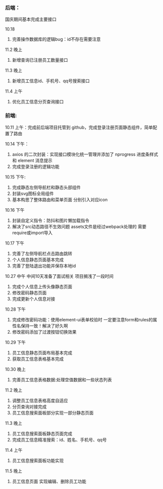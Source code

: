 ### 后端：

国庆期间基本完成主要接口

10.18 
1. 完善操作数据库的逻辑bug：id不存在需要注意

11.2 晚上
1. 新增查询已注册员工数量接口

11.3 晚上
1. 新增员工信息id、手机号、qq号搜索接口

11.4 上午
1. 优化员工信息分页查询接口

### 前端:

10.11 上午：完成前后端项目托管到 github，完成登录注册页面静态组件，简单配置了路由

10.14 下午： 
1. axios 的二次封装：实现接口模块化统一管理并添加了 nprogress 进度条样式和 element 消息提示
2. 完成登录注册的逻辑功能

10.15 下午:

1. 完成静态左侧导航栏和静态头部组件
2. 封装svg图标全局组件
3. 基本构思了整体路由和菜单页面 分别引入对应icon

10.16 下午
1. 封装自定义指令：防抖和图片懒加载指令
2. 解决了src动态路径不生效问题 assets文件是经过webpack处理的 需要require或import导入

10.17 下午
1. 完善了左侧导航栏点击路由跳转
2. 个人信息静态页面基本完成
3. 完善了登陆退出功能并保存本地id 

10.27 中午 中间10天准备了面试相关 项目搁浅了一段时间
1. 完成个人信息上传头像静态页面
2. 修改密码静态页面
3. 完成更新个人信息对接

10.28 下午
1. 完成修改密码功能：使用element-ui表单校验时 一定要注意form和rules的属性名保持一致！解决了好久啊
2. 修改密码添加了过渡按钮切换效果

10.29 下午
1. 员工信息静态页面布局基本完成
2. 获取员工信息表格基本完成

10.30 晚上
1. 完善员工信息表格数据:处理空值数据和一些状态列表

11.2 晚上
1. 调整员工信息表格高度自适应
2. 分页查询对接完成
3. 员工信息搜索面板部分实现一部分静态页面

11.3 晚上
1. 员工信息搜索面板静态页面完成
2. 完成员工信息精准搜索：id、姓名、手机号、qq号

11.4 上午
1. 员工信息搜索面板功能实现

11.5 晚上
1. 员工信息页面 实现编辑、删除员工功能